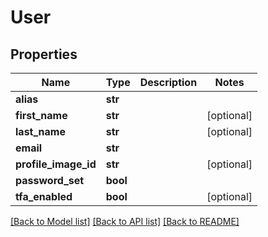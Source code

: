 # User

## Properties
Name | Type | Description | Notes
------------ | ------------- | ------------- | -------------
**alias** | **str** |  | 
**first_name** | **str** |  | [optional] 
**last_name** | **str** |  | [optional] 
**email** | **str** |  | 
**profile_image_id** | **str** |  | [optional] 
**password_set** | **bool** |  | 
**tfa_enabled** | **bool** |  | [optional] 

[[Back to Model list]](../README.md#documentation-for-models) [[Back to API list]](../README.md#documentation-for-api-endpoints) [[Back to README]](../README.md)


